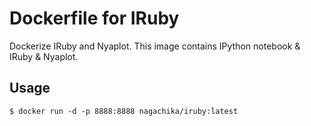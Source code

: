 # Dockerfile for IRuby

Dockerize IRuby and Nyaplot.
This image contains IPython notebook & IRuby & Nyaplot.

## Usage

```
$ docker run -d -p 8888:8888 nagachika/iruby:latest
```

